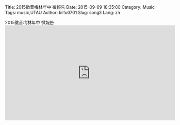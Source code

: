 Title: 2015徵音梅林年中 微報告
Date: 2015-09-09 18:35:00
Category: Music
Tags: music,UTAU
Author: kilfu0701
Slug: song3
Lang: zh

<div>
  <div class="sub-lead-title">2015徵音梅林年中 微報告</div>
  <div class="video-container">
    <iframe width="560" height="315" src="https://www.youtube.com/embed/bBNFpy4Q2VM" frameborder="0" allowfullscreen></iframe>
  </div>
</div>

